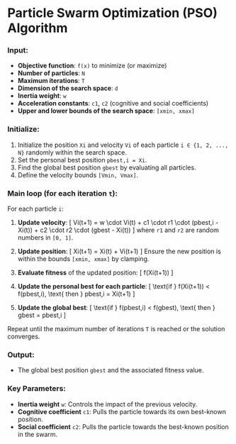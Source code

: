 # Particle Swarm Optimization (PSO) Algorithm

### Input:
- **Objective function**: `f(x)` to minimize (or maximize)
- **Number of particles**: `N`
- **Maximum iterations**: `T`
- **Dimension of the search space**: `d`
- **Inertia weight**: `w`
- **Acceleration constants**: `c1`, `c2` (cognitive and social coefficients)
- **Upper and lower bounds of the search space**: `[xmin, xmax]`

### Initialize:
1. Initialize the position `Xi` and velocity `Vi` of each particle `i ∈ {1, 2, ..., N}` randomly within the search space.
2. Set the personal best position `pbest,i = Xi`.
3. Find the global best position `gbest` by evaluating all particles.
4. Define the velocity bounds `[Vmin, Vmax]`.

### Main loop (for each iteration `t`):
For each particle `i`:
1. **Update velocity**:
   \[
   Vi(t+1) = w \cdot Vi(t) + c1 \cdot r1 \cdot (pbest,i - Xi(t)) + c2 \cdot r2 \cdot (gbest - Xi(t))
   \]
   where `r1` and `r2` are random numbers in `[0, 1]`.

2. **Update position**:
   \[
   Xi(t+1) = Xi(t) + Vi(t+1)
   \]
   Ensure the new position is within the bounds `[xmin, xmax]` by clamping.

3. **Evaluate fitness** of the updated position:
   \[
   f(Xi(t+1))
   \]

4. **Update the personal best for each particle**:
   \[
   \text{if } f(Xi(t+1)) < f(pbest,i), \text{ then } pbest,i = Xi(t+1)
   \]

5. **Update the global best**:
   \[
   \text{if } f(pbest,i) < f(gbest), \text{ then } gbest = pbest,i
   \]

Repeat until the maximum number of iterations `T` is reached or the solution converges.

### Output:
- The global best position `gbest` and the associated fitness value.

### Key Parameters:
- **Inertia weight** `w`: Controls the impact of the previous velocity.
- **Cognitive coefficient** `c1`: Pulls the particle towards its own best-known position.
- **Social coefficient** `c2`: Pulls the particle towards the best-known position in the swarm.
